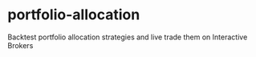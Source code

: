 # portfolio-allocation
Backtest portfolio allocation strategies and live trade them on Interactive Brokers  
